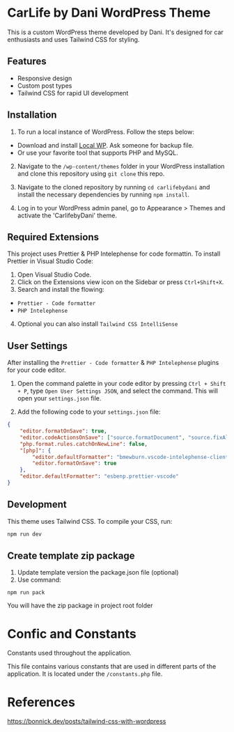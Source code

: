 # CarLife by Dani WordPress Theme

This is a custom WordPress theme developed by Dani. It's designed for car enthusiasts and uses Tailwind CSS for styling.

## Features

-   Responsive design
-   Custom post types
-   Tailwind CSS for rapid UI development

## Installation

1. To run a local instance of WordPress. Follow the steps below:

-   Download and install [Local WP](https://localwp.com/). Ask someone for backup file.
-   Or use your favorite tool that supports PHP and MySQL.

2. Navigate to the `/wp-content/themes` folder in your WordPress installation and clone this repository using `git clone` this repo.

3. Navigate to the cloned repository by running `cd carlifebydani` and install the necessary dependencies by running `npm install`.

4. Log in to your WordPress admin panel, go to Appearance > Themes and activate the 'CarlifebyDani' theme.

## Required Extensions

This project uses Prettier & PHP Intelephense for code formattin. To install Prettier in Visual Studio Code:

1. Open Visual Studio Code.
2. Click on the Extensions view icon on the Sidebar or press `Ctrl+Shift+X`.
3. Search and install the flowing:

-   `Prettier - Code formatter`
-   `PHP Intelephense`

4. Optional you can also install `Tailwind CSS IntelliSense`

## User Settings

After installing the `Prettier - Code formatter` & `PHP Intelephense` plugins for your code editor.

1. Open the command palette in your code editor by pressing `Ctrl + Shift + P`, type `Open User Settings JSON`, and select the command. This will open your `settings.json` file.

2. Add the following code to your `settings.json` file:

```json
{
    "editor.formatOnSave": true,
    "editor.codeActionsOnSave": ["source.formatDocument", "source.fixAll.eslint"],
    "php.format.rules.catchOnNewLine": false,
    "[php]": {
        "editor.defaultFormatter": "bmewburn.vscode-intelephense-client",
        "editor.formatOnSave": true
    },
    "editor.defaultFormatter": "esbenp.prettier-vscode"
}
```

## Development

This theme uses Tailwind CSS. To compile your CSS, run:

```bash
npm run dev
```

## Create template zip package

1.  Update template version the package.json file (optional)
2.  Use command:

```
npm run pack
```

You will have the zip package in project root folder

# Confic and Constants

Constants used throughout the application.

This file contains various constants that are used in different parts of the application.
It is located under the `/constants.php` file.


# References

https://bonnick.dev/posts/tailwind-css-with-wordpress
